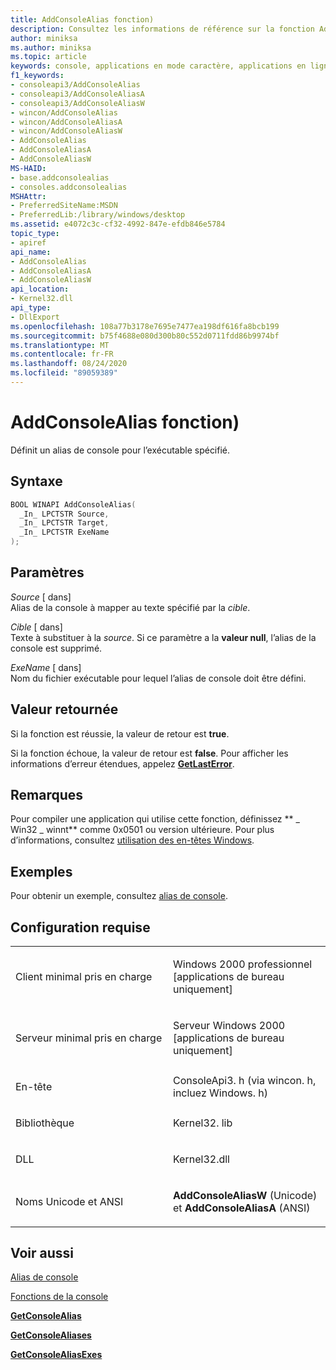 ```yaml
---
title: AddConsoleAlias fonction)
description: Consultez les informations de référence sur la fonction AddConsoleAlias, qui définit un alias de console pour l’exécutable spécifié.
author: miniksa
ms.author: miniksa
ms.topic: article
keywords: console, applications en mode caractère, applications en ligne de commande, applications Terminal Server, API de console
f1_keywords:
- consoleapi3/AddConsoleAlias
- consoleapi3/AddConsoleAliasA
- consoleapi3/AddConsoleAliasW
- wincon/AddConsoleAlias
- wincon/AddConsoleAliasA
- wincon/AddConsoleAliasW
- AddConsoleAlias
- AddConsoleAliasA
- AddConsoleAliasW
MS-HAID:
- base.addconsolealias
- consoles.addconsolealias
MSHAttr:
- PreferredSiteName:MSDN
- PreferredLib:/library/windows/desktop
ms.assetid: e4072c3c-cf32-4992-847e-efdb846e5784
topic_type:
- apiref
api_name:
- AddConsoleAlias
- AddConsoleAliasA
- AddConsoleAliasW
api_location:
- Kernel32.dll
api_type:
- DllExport
ms.openlocfilehash: 108a77b3178e7695e7477ea198df616fa8bcb199
ms.sourcegitcommit: b75f4688e080d300b80c552d0711fdd86b9974bf
ms.translationtype: MT
ms.contentlocale: fr-FR
ms.lasthandoff: 08/24/2020
ms.locfileid: "89059389"
---
```

# <a name="addconsolealias-function"></a>AddConsoleAlias fonction)


Définit un alias de console pour l’exécutable spécifié.

<a name="syntax"></a>Syntaxe
------

```C
BOOL WINAPI AddConsoleAlias(
  _In_ LPCTSTR Source,
  _In_ LPCTSTR Target,
  _In_ LPCTSTR ExeName
);
```

<a name="parameters"></a>Paramètres
----------

*Source* \[ dans\]  
Alias de la console à mapper au texte spécifié par la *cible*.

*Cible* \[ dans\]  
Texte à substituer à la *source*. Si ce paramètre a la **valeur null**, l’alias de la console est supprimé.

*ExeName* \[ dans\]  
Nom du fichier exécutable pour lequel l’alias de console doit être défini.

<a name="return-value"></a>Valeur retournée
------------

Si la fonction est réussie, la valeur de retour est **true**.

Si la fonction échoue, la valeur de retour est **false**. Pour afficher les informations d’erreur étendues, appelez [**GetLastError**](https://msdn.microsoft.com/library/windows/desktop/ms679360).

<a name="remarks"></a>Remarques
-------

Pour compiler une application qui utilise cette fonction, définissez ** \_ Win32 \_ winnt** comme 0x0501 ou version ultérieure. Pour plus d’informations, consultez [utilisation des en-têtes Windows](https://msdn.microsoft.com/library/windows/desktop/aa383745).

<a name="examples"></a>Exemples
--------

Pour obtenir un exemple, consultez [alias de console](console-aliases.md).

<a name="requirements"></a>Configuration requise
------------

<table>
<colgroup>
<col width="50%" />
<col width="50%" />
</colgroup>
<tbody>
<tr class="odd">
<td><p>Client minimal pris en charge</p></td>
<td><p>Windows 2000 professionnel [applications de bureau uniquement]</p></td>
</tr>
<tr class="even">
<td><p>Serveur minimal pris en charge</p></td>
<td><p>Serveur Windows 2000 [applications de bureau uniquement]</p></td>
</tr>
<tr class="odd">
<td><p>En-tête</p></td>
<td>ConsoleApi3. h (via wincon. h, incluez Windows. h)</td>
</tr>
<tr class="even">
<td><p>Bibliothèque</p></td>
<td>Kernel32. lib</td>
</tr>
<tr class="odd">
<td><p>DLL</p></td>
<td>Kernel32.dll</td>
</tr>
<tr class="even">
<td><p>Noms Unicode et ANSI</p></td>
<td><p><strong>AddConsoleAliasW</strong> (Unicode) et <strong>AddConsoleAliasA</strong> (ANSI)</p></td>
</tr>
<tr class="odd">
</tr>
<tr class="even">
</tr>
<tr class="odd">
</tr>
<tr class="even">
</tr>
</tbody>
</table>

## <a name="span-idsee_alsospansee-also"></a><span id="see_also"></span>Voir aussi


[Alias de console](console-aliases.md)

[Fonctions de la console](console-functions.md)

[**GetConsoleAlias**](getconsolealias.md)

[**GetConsoleAliases**](getconsolealiases.md)

[**GetConsoleAliasExes**](getconsolealiasexes.md)

 

 




